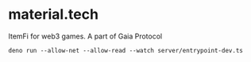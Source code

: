 # material.tech
ItemFi for web3 games. A part of Gaia Protocol

```
deno run --allow-net --allow-read --watch server/entrypoint-dev.ts
```